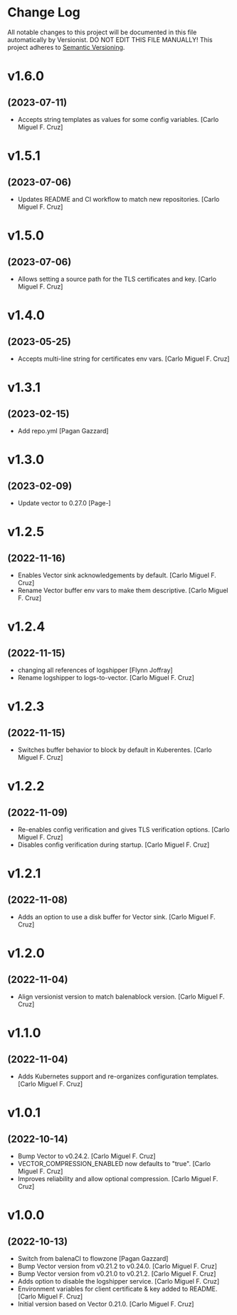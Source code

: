 # Change Log

All notable changes to this project will be documented in this file
automatically by Versionist. DO NOT EDIT THIS FILE MANUALLY!
This project adheres to [Semantic Versioning](http://semver.org/).

# v1.6.0
## (2023-07-11)

* Accepts string templates as values for some config variables. [Carlo Miguel F. Cruz]

# v1.5.1
## (2023-07-06)

* Updates README and CI workflow to match new repositories. [Carlo Miguel F. Cruz]

# v1.5.0
## (2023-07-06)

* Allows setting a source path for the TLS certificates and key. [Carlo Miguel F. Cruz]

# v1.4.0
## (2023-05-25)

* Accepts multi-line string for certificates env vars. [Carlo Miguel F. Cruz]

# v1.3.1
## (2023-02-15)

* Add repo.yml [Pagan Gazzard]

# v1.3.0
## (2023-02-09)

* Update vector to 0.27.0 [Page-]

# v1.2.5
## (2022-11-16)

* Enables Vector sink acknowledgements by default. [Carlo Miguel F. Cruz]
* Rename Vector buffer env vars to make them descriptive. [Carlo Miguel F. Cruz]

# v1.2.4
## (2022-11-15)

* changing all references of logshipper [Flynn Joffray]
* Rename logshipper to logs-to-vector. [Carlo Miguel F. Cruz]

# v1.2.3
## (2022-11-15)

* Switches buffer behavior to block by default in Kuberentes. [Carlo Miguel F. Cruz]

# v1.2.2
## (2022-11-09)

* Re-enables config verification and gives TLS verification options. [Carlo Miguel F. Cruz]
* Disables config verification during startup. [Carlo Miguel F. Cruz]

# v1.2.1
## (2022-11-08)

* Adds an option to use a disk buffer for Vector sink. [Carlo Miguel F. Cruz]

# v1.2.0
## (2022-11-04)

* Align versionist version to match balenablock version. [Carlo Miguel F. Cruz]

# v1.1.0
## (2022-11-04)

* Adds Kubernetes support and re-organizes configuration templates. [Carlo Miguel F. Cruz]

# v1.0.1
## (2022-10-14)

* Bump Vector to v0.24.2. [Carlo Miguel F. Cruz]
* VECTOR_COMPRESSION_ENABLED now defaults to "true". [Carlo Miguel F. Cruz]
* Improves reliability and allow optional compression. [Carlo Miguel F. Cruz]

# v1.0.0
## (2022-10-13)

* Switch from balenaCI to flowzone [Pagan Gazzard]
* Bump Vector version from v0.21.2 to v0.24.0. [Carlo Miguel F. Cruz]
* Bump Vector version from v0.21.0 to v0.21.2. [Carlo Miguel F. Cruz]
* Adds option to disable the logshipper service. [Carlo Miguel F. Cruz]
* Environment variables for client certificate & key added to README. [Carlo Miguel F. Cruz]
* Initial version based on Vector 0.21.0. [Carlo Miguel F. Cruz]
